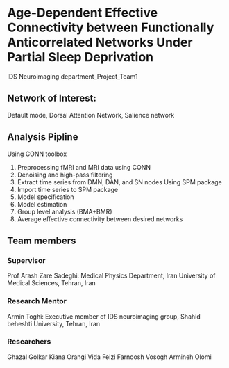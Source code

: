 # Age-Dependent Effective Connectivity between Functionally Anticorrelated Networks Under Partial Sleep Deprivation
IDS Neuroimaging department_Project_Team1

## Network of Interest: 

Default mode, Dorsal Attention Network, Salience network

## Analysis Pipline
Using CONN toolbox
1. Preprocessing fMRI and MRI data using CONN
2. Denoising and high-pass filtering
3. Extract time series from DMN, DAN, and SN nodes
Using SPM package
4. Import time series to SPM package
5. Model specification
6. Model estimation
7. Group level analysis (BMA+BMR)
8. Average effective connectivity between desired networks

## Team members
### Supervisor
Prof Arash Zare Sadeghi: Medical Physics Department, Iran University of Medical Sciences, Tehran, Iran
### Research Mentor
Armin Toghi: Executive member of IDS neuroimaging group, Shahid beheshti University, Tehran, Iran
### Researchers
Ghazal Golkar
Kiana Orangi
Vida Feizi
Farnoosh Vosogh
Armineh Olomi


